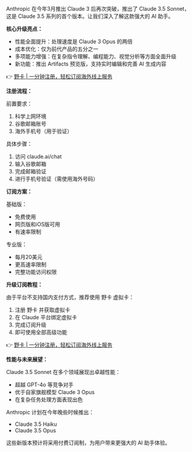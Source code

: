 Anthropic 在今年3月推出 Claude 3 后再次突破，推出了 Claude 3.5 Sonnet，这是 Claude 3.5 系列的首个版本。让我们深入了解这款强大的 AI 助手。

**核心升级亮点：**

* 性能全面提升：处理速度是 Claude 3 Opus 的两倍
* 成本优化：仅为前代产品的五分之一
* 多项能力增强：在复杂指令理解、编程能力、视觉分析等方面全面升级
* 新功能：推出 Artifacts 预览版，支持实时编辑和完善 AI 生成内容

👉 [野卡 | 一分钟注册，轻松订阅海外线上服务](https://bit.ly/bewildcard)

**注册流程：**

前置要求：
1. 科学上网环境
2. 谷歌邮箱账号
3. 海外手机号（用于验证）

具体步骤：
1. 访问 claude.ai/chat
2. 输入谷歌邮箱
3. 完成邮箱验证
4. 进行手机号验证（需使用海外号码）

**订阅方案：**

基础版：
- 免费使用
- 网页版和iOS版可用
- 有速率限制

专业版：
- 每月20美元
- 更高速率限制
- 完整功能访问权限

**升级订阅教程：**

由于平台不支持国内支付方式，推荐使用 野卡 虚拟卡：

1. 注册 野卡 并获取虚拟卡
2. 在 Claude 平台绑定虚拟卡
3. 完成订阅升级
4. 即可使用全部高级功能

👉 [野卡 | 一分钟注册，轻松订阅海外线上服务](https://bit.ly/bewildcard)

**性能与未来展望：**

Claude 3.5 Sonnet 在多个领域展现出卓越性能：
- 超越 GPT-4o 等竞争对手
- 优于自家旗舰模型 Claude 3 Opus
- 在复杂任务处理方面表现出色

Anthropic 计划在今年晚些时候推出：
- Claude 3.5 Haiku
- Claude 3.5 Opus

这些新版本预计将采用付费订阅制，为用户带来更强大的 AI 助手体验。